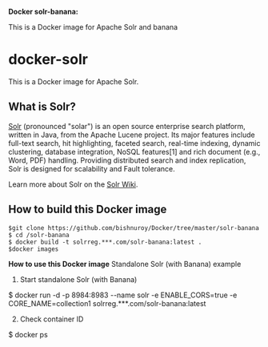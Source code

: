**Docker solr-banana:**

This is a Docker image for Apache Solr and banana



# docker-solr

This is a Docker image for Apache Solr.

## What is Solr?

[Solr](http://lucene.apache.org/solr/) (pronounced "solar") is an open source enterprise search platform, written in Java, from the Apache Lucene project. Its major features include full-text search, hit highlighting, faceted search, real-time indexing, dynamic clustering, database integration, NoSQL features[1] and rich document (e.g., Word, PDF) handling. Providing distributed search and index replication, Solr is designed for scalability and Fault tolerance.

Learn more about Solr on the [Solr Wiki](https://cwiki.apache.org/confluence/display/solr/Apache+Solr+Reference+Guide).

## How to build this Docker image

```
$git clone https://github.com/bishnuroy/Docker/tree/master/solr-banana
$ cd /solr-banana
$ docker build -t solrreg.***.com/solr-banana:latest .
$docker images
```



**How to use this Docker image**
Standalone Solr (with Banana) example

1. Start standalone Solr (with Banana)

$ docker run -d -p 8984:8983 --name solr -e ENABLE_CORS=true -e CORE_NAME=collection1 solrreg.***.com/solr-banana:latest

2. Check container ID

$ docker ps
